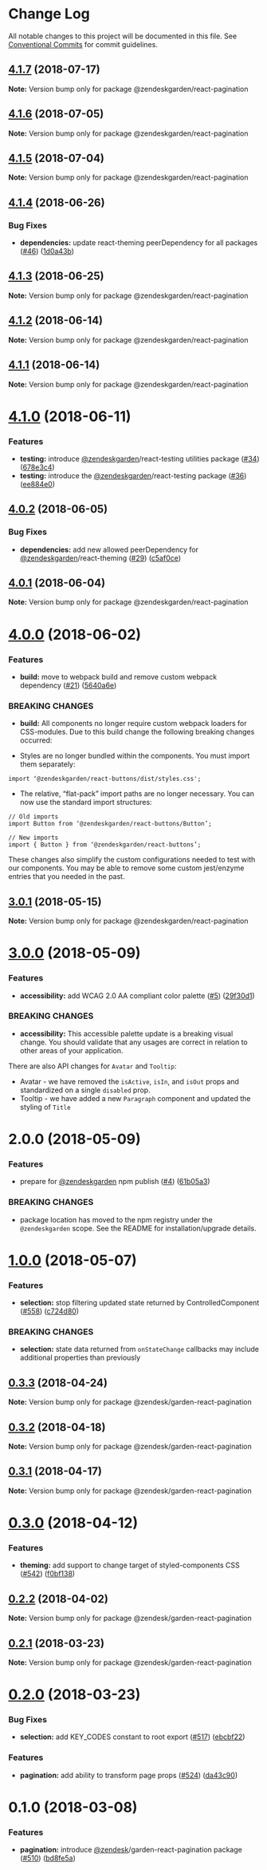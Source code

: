 # Change Log

All notable changes to this project will be documented in this file.
See [Conventional Commits](https://conventionalcommits.org) for commit guidelines.

<a name="4.1.7"></a>
## [4.1.7](https://github.com/zendeskgarden/react-components/compare/@zendeskgarden/react-pagination@4.1.6...@zendeskgarden/react-pagination@4.1.7) (2018-07-17)




**Note:** Version bump only for package @zendeskgarden/react-pagination

<a name="4.1.6"></a>
## [4.1.6](https://github.com/zendeskgarden/react-components/compare/@zendeskgarden/react-pagination@4.1.5...@zendeskgarden/react-pagination@4.1.6) (2018-07-05)




**Note:** Version bump only for package @zendeskgarden/react-pagination

<a name="4.1.5"></a>
## [4.1.5](https://github.com/zendeskgarden/react-components/compare/@zendeskgarden/react-pagination@4.1.4...@zendeskgarden/react-pagination@4.1.5) (2018-07-04)




**Note:** Version bump only for package @zendeskgarden/react-pagination

<a name="4.1.4"></a>
## [4.1.4](https://github.com/zendeskgarden/react-components/compare/@zendeskgarden/react-pagination@4.1.3...@zendeskgarden/react-pagination@4.1.4) (2018-06-26)


### Bug Fixes

* **dependencies:** update react-theming peerDependency for all packages ([#46](https://github.com/zendeskgarden/react-components/issues/46)) ([1d0a43b](https://github.com/zendeskgarden/react-components/commit/1d0a43b))




<a name="4.1.3"></a>
## [4.1.3](https://github.com/zendeskgarden/react-components/compare/@zendeskgarden/react-pagination@4.1.2...@zendeskgarden/react-pagination@4.1.3) (2018-06-25)




**Note:** Version bump only for package @zendeskgarden/react-pagination

<a name="4.1.2"></a>
## [4.1.2](https://github.com/zendeskgarden/react-components/compare/@zendeskgarden/react-pagination@4.1.1...@zendeskgarden/react-pagination@4.1.2) (2018-06-14)




**Note:** Version bump only for package @zendeskgarden/react-pagination

<a name="4.1.1"></a>
## [4.1.1](https://github.com/zendeskgarden/react-components/compare/@zendeskgarden/react-pagination@4.1.0...@zendeskgarden/react-pagination@4.1.1) (2018-06-14)




**Note:** Version bump only for package @zendeskgarden/react-pagination

<a name="4.1.0"></a>
# [4.1.0](https://github.com/zendeskgarden/react-components/compare/@zendeskgarden/react-pagination@4.0.2...@zendeskgarden/react-pagination@4.1.0) (2018-06-11)


### Features

* **testing:** introduce [@zendeskgarden](https://github.com/zendeskgarden)/react-testing utilities package ([#34](https://github.com/zendeskgarden/react-components/issues/34)) ([678e3c4](https://github.com/zendeskgarden/react-components/commit/678e3c4))
* **testing:** introduce the [@zendeskgarden](https://github.com/zendeskgarden)/react-testing package ([#36](https://github.com/zendeskgarden/react-components/issues/36)) ([ee884e0](https://github.com/zendeskgarden/react-components/commit/ee884e0))




<a name="4.0.2"></a>
## [4.0.2](https://github.com/zendeskgarden/react-components/compare/@zendeskgarden/react-pagination@4.0.1...@zendeskgarden/react-pagination@4.0.2) (2018-06-05)


### Bug Fixes

* **dependencies:** add new allowed peerDependency for [@zendeskgarden](https://github.com/zendeskgarden)/react-theming ([#29](https://github.com/zendeskgarden/react-components/issues/29)) ([c5af0ce](https://github.com/zendeskgarden/react-components/commit/c5af0ce))




<a name="4.0.1"></a>
## [4.0.1](https://github.com/zendeskgarden/react-components/compare/@zendeskgarden/react-pagination@4.0.0...@zendeskgarden/react-pagination@4.0.1) (2018-06-04)




**Note:** Version bump only for package @zendeskgarden/react-pagination

<a name="4.0.0"></a>
# [4.0.0](https://github.com/zendeskgarden/react-components/compare/@zendeskgarden/react-pagination@3.0.1...@zendeskgarden/react-pagination@4.0.0) (2018-06-02)


### Features

* **build:** move to webpack build and remove custom webpack dependency ([#21](https://github.com/zendeskgarden/react-components/issues/21)) ([5640a6e](https://github.com/zendeskgarden/react-components/commit/5640a6e))


### BREAKING CHANGES

* **build:** All components no longer require custom webpack loaders for CSS-modules. Due to this build change the following breaking changes occurred:

* Styles are no longer bundled within the components. You must import them separately:

```
import ‘@zendeskgarden/react-buttons/dist/styles.css';
```

* The relative, “flat-pack” import paths are no longer necessary. You can now use the standard import structures:

```
// Old imports
import Button from ‘@zendeskgarden/react-buttons/Button’;

// New imports
import { Button } from ‘@zendeskgarden/react-buttons’;
```

These changes also simplify the custom configurations needed to test with our components. You may be able to remove some custom jest/enzyme entries that you needed in the past.




<a name="3.0.1"></a>
## [3.0.1](https://github.com/zendeskgarden/react-components/compare/@zendeskgarden/react-pagination@3.0.0...@zendeskgarden/react-pagination@3.0.1) (2018-05-15)




**Note:** Version bump only for package @zendeskgarden/react-pagination

<a name="3.0.0"></a>
# [3.0.0](https://github.com/zendeskgarden/react-components/compare/@zendeskgarden/react-pagination@2.0.0...@zendeskgarden/react-pagination@3.0.0) (2018-05-09)


### Features

* **accessibility:** add WCAG 2.0 AA compliant color palette  ([#5](https://github.com/zendeskgarden/react-components/issues/5)) ([29f30d1](https://github.com/zendeskgarden/react-components/commit/29f30d1))


### BREAKING CHANGES

* **accessibility:** This accessible palette update is a breaking visual change. You should validate that any usages are correct in relation to other areas of your application. 

There are also API changes for `Avatar` and `Tooltip`:
* Avatar - we have removed the `isActive`, `isIn`, and `isOut` props and standardized on a single `disabled` prop.
* Tooltip - we have added a new `Paragraph` component and updated the styling of `Title`




<a name="2.0.0"></a>
# 2.0.0 (2018-05-09)


### Features

* prepare for [@zendeskgarden](https://github.com/zendeskgarden) npm publish ([#4](https://github.com/zendeskgarden/react-components/issues/4)) ([61b05a3](https://github.com/zendeskgarden/react-components/commit/61b05a3))


### BREAKING CHANGES

* package location has moved to the npm registry under the `@zendeskgarden` scope. See the README for installation/upgrade details.




<a name="1.0.0"></a>
# [1.0.0](https://github.com/zendeskgarden/react-components/compare/@zendesk/garden-react-pagination@0.3.3...@zendesk/garden-react-pagination@1.0.0) (2018-05-07)


### Features

* **selection:** stop filtering updated state returned by ControlledComponent ([#558](https://github.com/zendeskgarden/react-components/issues/558)) ([c724d80](https://github.com/zendeskgarden/react-components/commit/c724d80))


### BREAKING CHANGES

* **selection:** state data returned from `onStateChange` callbacks may include additional properties than previously




<a name="0.3.3"></a>
## [0.3.3](https://github.com/zendeskgarden/react-components/compare/@zendesk/garden-react-pagination@0.3.2...@zendesk/garden-react-pagination@0.3.3) (2018-04-24)




**Note:** Version bump only for package @zendesk/garden-react-pagination

<a name="0.3.2"></a>
## [0.3.2](https://github.com/zendeskgarden/react-components/compare/@zendesk/garden-react-pagination@0.3.1...@zendesk/garden-react-pagination@0.3.2) (2018-04-18)




**Note:** Version bump only for package @zendesk/garden-react-pagination

<a name="0.3.1"></a>
## [0.3.1](https://github.com/zendeskgarden/react-components/compare/@zendesk/garden-react-pagination@0.3.0...@zendesk/garden-react-pagination@0.3.1) (2018-04-17)




**Note:** Version bump only for package @zendesk/garden-react-pagination

<a name="0.3.0"></a>
# [0.3.0](https://github.com/zendeskgarden/react-components/compare/@zendesk/garden-react-pagination@0.2.2...@zendesk/garden-react-pagination@0.3.0) (2018-04-12)


### Features

* **theming:** add support to change target of styled-components CSS ([#542](https://github.com/zendeskgarden/react-components/issues/542)) ([f0bf138](https://github.com/zendeskgarden/react-components/commit/f0bf138))




<a name="0.2.2"></a>
## [0.2.2](https://github.com/zendeskgarden/react-components/compare/@zendesk/garden-react-pagination@0.2.1...@zendesk/garden-react-pagination@0.2.2) (2018-04-02)




**Note:** Version bump only for package @zendesk/garden-react-pagination

<a name="0.2.1"></a>
## [0.2.1](https://github.com/zendeskgarden/react-components/compare/@zendesk/garden-react-pagination@0.2.0...@zendesk/garden-react-pagination@0.2.1) (2018-03-23)




**Note:** Version bump only for package @zendesk/garden-react-pagination

<a name="0.2.0"></a>
# [0.2.0](https://github.com/zendeskgarden/react-components/compare/@zendesk/garden-react-pagination@0.1.0...@zendesk/garden-react-pagination@0.2.0) (2018-03-23)


### Bug Fixes

* **selection:** add KEY_CODES constant to root export ([#517](https://github.com/zendeskgarden/react-components/issues/517)) ([ebcbf22](https://github.com/zendeskgarden/react-components/commit/ebcbf22))


### Features

* **pagination:** add ability to transform page props ([#524](https://github.com/zendeskgarden/react-components/issues/524)) ([da43c90](https://github.com/zendeskgarden/react-components/commit/da43c90))




<a name="0.1.0"></a>
# 0.1.0 (2018-03-08)


### Features

* **pagination:** introduce [@zendesk](https://github.com/zendesk)/garden-react-pagination package ([#510](https://github.com/zendeskgarden/react-components/issues/510)) ([bd8fe5a](https://github.com/zendeskgarden/react-components/commit/bd8fe5a))
